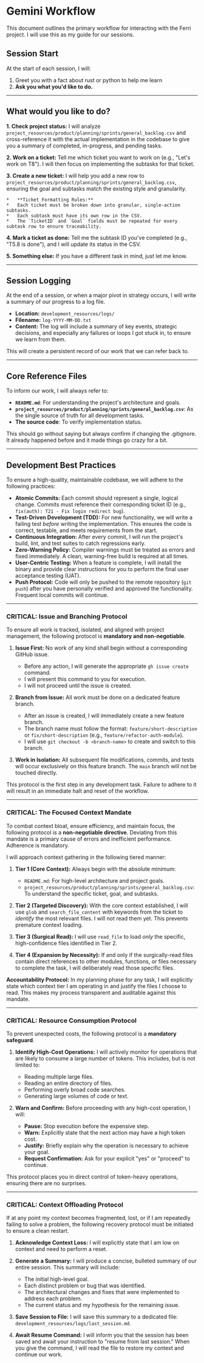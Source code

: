 # Gemini Workflow

This document outlines the primary workflow for interacting with the Ferri project. I will use this as my guide for our sessions.

## Session Start

At the start of each session, I will:

1. Greet you with a fact about rust or python to help me learn
2.  **Ask you what you'd like to do.**

---

## What would you like to do?

**1. Check project status:** I will analyze `project_resources/product/planning/sprints/general_backlog.csv` and cross-reference it with the actual implementation in the codebase to give you a summary of completed, in-progress, and pending tasks.

**2. Work on a ticket:** Tell me which ticket you want to work on (e.g., "Let's work on T8"). I will then focus on implementing the subtasks for that ticket.

**3. Create a new ticket:** I will help you add a new row to `project_resources/product/planning/sprints/general_backlog.csv`, ensuring the goal and subtasks match the existing style and granularity.

    *   **Ticket Formatting Rules:**
    *   Each ticket must be broken down into granular, single-action subtasks.
    *   Each subtask must have its own row in the CSV.
    *   The `TicketID` and `Goal` fields must be repeated for every subtask row to ensure traceability.


**4. Mark a ticket as done:** Tell me the subtask ID you've completed (e.g., "T5.8 is done"), and I will update its status in the CSV.

**5. Something else:** If you have a different task in mind, just let me know.

---

## Session Logging

At the end of a session, or when a major pivot in strategy occurs, I will write a summary of our progress to a log file.

*   **Location:** `development_resources/logs/`
*   **Filename:** `log-YYYY-MM-DD.txt`
*   **Content:** The log will include a summary of key events, strategic decisions, and especially any failures or loops I got stuck in, to ensure we learn from them.

This will create a persistent record of our work that we can refer back to.

---

## Core Reference Files

To inform our work, I will always refer to:
*   **`README.md`**: For understanding the project's architecture and goals.
*   **`project_resources/product/planning/sprints/general_backlog.csv`**: As the single source of truth for all development tasks.
*   **The source code**: To verify implementation status.

This should go without saying but always confirm if changing the .gitignore. It already happened before and it made things go crazy for a bit.

---
## Development Best Practices

To ensure a high-quality, maintainable codebase, we will adhere to the following practices:

*   **Atomic Commits:** Each commit should represent a single, logical change. Commits must reference their corresponding ticket ID (e.g., `fix(auth): T21 - Fix login redirect bug`).
*   **Test-Driven Development (TDD):** For new functionality, we will write a failing test *before* writing the implementation. This ensures the code is correct, testable, and meets requirements from the start.
*   **Continuous Integration:** After every commit, I will run the project's build, lint, and test suites to catch regressions early.
*   **Zero-Warning Policy:** Compiler warnings must be treated as errors and fixed immediately. A clean, warning-free build is required at all times.
*   **User-Centric Testing:** When a feature is complete, I will install the binary and provide clear instructions for you to perform the final user acceptance testing (UAT).
*   **Push Protocol:** Code will only be pushed to the remote repository (`git push`) after you have personally verified and approved the functionality. Frequent local commits will continue.

---

### **CRITICAL: Issue and Branching Protocol**

To ensure all work is tracked, isolated, and aligned with project management, the following protocol is **mandatory and non-negotiable**.

1.  **Issue First:** No work of any kind shall begin without a corresponding GitHub issue.
    *   Before any action, I will generate the appropriate `gh issue create` command.
    *   I will present this command to you for execution.
    *   I will not proceed until the issue is created.

2.  **Branch from Issue:** All work must be done on a dedicated feature branch.
    *   After an issue is created, I will immediately create a new feature branch.
    *   The branch name must follow the format: `feature/short-description` or `fix/short-description` (e.g., `feature/refactor-auth-module`).
    *   I will use `git checkout -b <branch-name>` to create and switch to this branch.

3.  **Work in Isolation:** All subsequent file modifications, commits, and tests will occur exclusively on this feature branch. The `main` branch will not be touched directly.

This protocol is the first step in any development task. Failure to adhere to it will result in an immediate halt and reset of the workflow.

---

### **CRITICAL: The Focused Context Mandate**

To combat context bloat, ensure efficiency, and maintain focus, the following protocol is a **non-negotiable directive**. Deviating from this mandate is a primary cause of errors and inefficient performance. Adherence is mandatory.

I will approach context gathering in the following tiered manner:

1.  **Tier 1 (Core Context):** Always begin with the absolute minimum:
    *   `README.md`: For high-level architecture and project goals.
    *   `project_resources/product/planning/sprints/general_backlog.csv`: To understand the specific ticket, goal, and subtasks.

2.  **Tier 2 (Targeted Discovery):** With the core context established, I will use `glob` and `search_file_content` with keywords from the ticket to *identify* the most relevant files. I will not read them yet. This prevents premature context loading.

3.  **Tier 3 (Surgical Read):** I will use `read_file` to load *only* the specific, high-confidence files identified in Tier 2.

4.  **Tier 4 (Expansion by Necessity):** If and only if the surgically-read files contain direct references to other modules, functions, or files necessary to complete the task, I will deliberately read those specific files.

**Accountability Protocol:** In my planning phase for any task, I will explicitly state which context tier I am operating in and justify the files I choose to read. This makes my process transparent and auditable against this mandate.

---

### **CRITICAL: Resource Consumption Protocol**

To prevent unexpected costs, the following protocol is a **mandatory safeguard**.

1.  **Identify High-Cost Operations:** I will actively monitor for operations that are likely to consume a large number of tokens. This includes, but is not limited to:
    *   Reading multiple large files.
    *   Reading an entire directory of files.
    *   Performing overly broad code searches.
    *   Generating large volumes of code or text.

2.  **Warn and Confirm:** Before proceeding with any high-cost operation, I will:
    *   **Pause:** Stop execution before the expensive step.
    *   **Warn:** Explicitly state that the next action may have a high token cost.
    *   **Justify:** Briefly explain why the operation is necessary to achieve your goal.
    *   **Request Confirmation:** Ask for your explicit "yes" or "proceed" to continue.

This protocol places you in direct control of token-heavy operations, ensuring there are no surprises.

---

### **CRITICAL: Context Offloading Protocol**

If at any point my context becomes fragmented, lost, or if I am repeatedly failing to solve a problem, the following recovery protocol must be initiated to ensure a clean restart.

1.  **Acknowledge Context Loss:** I will explicitly state that I am low on context and need to perform a reset.

2.  **Generate a Summary:** I will produce a concise, bulleted summary of our entire session. This summary will include:
    *   The initial high-level goal.
    *   Each distinct problem or bug that was identified.
    *   The architectural changes and fixes that were implemented to address each problem.
    *   The current status and my hypothesis for the remaining issue.

3.  **Save Session to File:** I will save this summary to a dedicated file: `development_resources/logs/last_session.md`.

4.  **Await Resume Command:** I will inform you that the session has been saved and await your instruction to "resume from last session." When you give the command, I will read the file to restore my context and continue our work.